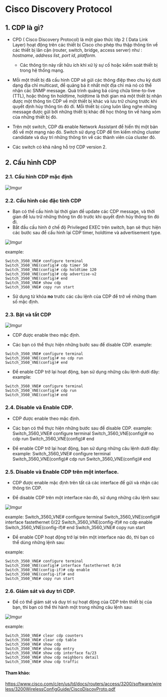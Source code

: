 # Cisco Discovery Protocol


## 1.  CDP là gì?

- CPD ( Cisco Discovery Protocol) là một giao thức lớp 2 ( Data Link Layer) hoạt động trên các thiết bị 
Cisco cho phép thu thập thông tin về các thiết bị lân cận (router, switch, bridge, access server) như : *hostname*, *address list*, *port id*, *platform*.

	- Các thông tin này rất hữu ích khi xử lý sự cố hoặc kiểm soát thiết bị trong hệ thống mạng. 
	
-  Mỗi một thiết bị đã cấu hình CDP sẽ gửi các thông điệp theo chu kỳ dưới dạng địa chỉ multicast, để quảng bá ít nhất một địa chỉ mà nó có thể nhận các SNMP message.
 Quá trình quảng bá cũng chứa time-to-live (TTL), hoặc thông tin holdtime, holdtime là thời gian mà một thiết bị nhận được một thông tin CDP 
 về một thiết bị khác và lưu trữ chúng trước khi quyết định hủy thông tin đó đi. Mỗi thiết bị cũng luôn lắng nghe những message được gửi bởi 
 những thiết bị khác để học thông tin về hàng xóm của những thiết bị đó.

- Trên một switch, CDP đã enable Network Assistant để hiển thị một bản đồ về một mạng nào đó. 
Switch sử dụng CDP để tìm kiếm những cluster candidate và duy trì những thông tin về các thành viên của cluster đó.
- Các switch có khả năng hỗ trợ CDP version 2.

## 2. Cấu hình CDP

### 2.1. Cấu hình CDP mặc định

![Imgur](https://i.imgur.com/U0EHWWg.png)

### 2.2. Cấu hình các đặc tính CDP

- Bạn có thể cấu hình lại thời gian để update các CDP message, và thời gian để lưu trữ những thông tin đó trước khi quyết định hủy thông tin đó đi.
- Bắt đầu cấu hình ở chế độ Privileged EXEC trên switch, bạn sẽ thực hiện các bước sau để cấu hình lại CDP timer, holdtime và advertisement type.

![Imgur](https://i.imgur.com/dBdQ4Oe.png)

example:
```
Switch_3560_VNE# configure terminal
Switch_3560_VNE(config)# cdp timer 50
Switch_3560_VNE(config)# cdp holdtime 120
Switch_3560_VNE(config)# cdp advertise-v2
Switch_3560_VNE(config)# end
Switch_3560_VNE# show cdp
Switch_3560_VNE# copy run start
```

- Sử dụng từ khóa **no** trước các câu lệnh của CDP để trở về những tham số mặc định.


### 2.3. Bật và tắt CDP

![Imgur](https://i.imgur.com/7Dab7sN.png)

- CDP được enable theo mặc định.

- Các bạn có thể thực hiện những bước sau để disable CDP.
example:

```
Switch_3560_VNE# configure terminal
Switch_3560_VNE(config)# no cdp run
Switch_3560_VNE(config)# end
```

- Để enable CDP trở lại hoạt động, bạn sử dụng những câu lệnh dưới đây:
example:

```
Switch_3560_VNE# configure terminal
Switch_3560_VNE(config)# cdp run
Switch_3560_VNE(config)# end
```

### 2.4. Disable và Enable CDP.

- CDP được enable theo mặc định.

- Các bạn có thể thực hiện những bước sau để disable CDP.
example:
Switch_3560_VNE# configure terminal
Switch_3560_VNE(config)# no cdp run
Switch_3560_VNE(config)# end

- Để enable CDP trở lại hoạt động, bạn sử dụng những câu lệnh dưới đây:
example:
Switch_3560_VNE# configure terminal
Switch_3560_VNE(config)# cdp run
Switch_3560_VNE(config)# end

### 2.5. Disable và Enable CDP trên một interface.


- CDP được enable mặc định trên tất cả các interface để gửi và nhận các thông tin CDP.

- Để disable CDP trên một interface nào đó, sử dụng những câu lệnh sau:

![Imgur](https://i.imgur.com/o4hXwAP.png)

example:
Switch_3560_VNE# configure terminal
Switch_3560_VNE(config)# interface fastethernet 0/22
Switch_3560_VNE(config-if)# no cdp enable
Switch_3560_VNE(config-if)# end
Switch_3560_VNE# copy run start

- Để enable CDP hoạt động trở lại trên một interface nào đó, thì bạn có thể dùng những lệnh sau:

example:

```
Switch_3560_VNE# configure terminal
Switch_3560_VNE(config)# interface fastethernet 0/24
Switch_3560_VNE(config-if)# cdp enable
Switch_3560_VNE(config-if)# end
Switch_3560_VNE# copy run start
```

### 2.6. Giám sát và duy trì CDP.

- Để có thể giám sát và duy trì sự hoạt động của CDP trên thiết bị của bạn, thì bạn có thể thi hành một trong những câu lệnh sau:

![Imgur](https://i.imgur.com/rtFtJUe.png)

example:

```
Switch_3560_VNE# clear cdp counters
Switch_3560_VNE# clear cdp table
Switch_3560_VNE# show cdp
Switch_3560_VNE# show cdp entry
Switch_3560_VNE# show cdp interface fa/23
Switch_3560_VNE# show cdp neighbors detail
Switch_3560_VNE# show cdp traffic
```

#### Tham khảo: 

https://www.cisco.com/c/en/us/td/docs/routers/access/3200/software/wireless/3200WirelessConfigGuide/CiscoDiscovProto.pdf
